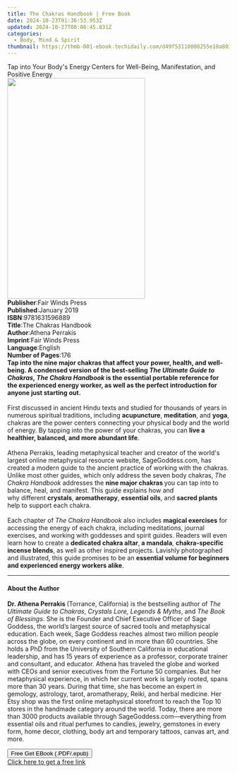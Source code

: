 ```yaml
---
title: The Chakras Handbook | Free Book
date: 2024-10-23T01:36:53.953Z
updated: 2024-10-27T00:08:45.831Z
categories:
  - Body, Mind & Spirit
thumbnail: https://thmb-001-ebook.techidaily.com/d49f53110008255e10a80346d6d9c3b94c4ee83b1c3c7ed68b4dccc6b8ab4c3a.jpg
---
```

<main id="book-container">
  <div class="flex flex-col">
    <div class="book-brief flex-1 py-6 px-4 sm:p-6 md:py-10 md:px-8">
      <!-- brief-->
      <div class="book-brief-main">
        Tap into Your Body's Energy Centers for Well-Being, Manifestation, and
        Positive Energy
      </div>
    </div>
    <div
      class="book-meta-info flex-1 grid gap-4 col-start-1 col-end-3 row-start-1 sm:mb-6 sm:grid-cols-4 lg:gap-6 lg:col-start-2 lg:row-end-6 lg:row-span-6 lg:mb-0"
    >
      <div
        class="book-meta-info-left place-content-center mt-4 p-4 text-sm leading-6 col-start-2 col-span-2 dark:text-slate-400"
      >
        <img
          class="w-full h-500 object-cover rounded-lg sm:h-255 sm:col-span-2 lg:col-span-full"
          src="https://img-001-ebook.techidaily.com/8664fd13451344fc4ee1cf36b865a57601d72e4cc79f00b55eef034c3110bb95.jpg"
          alt=""
          width="312"
          height="500"
        />
      </div>
      <div
        class="book-meta-info-right mt-2 col-start-1 row-start-2 col-span-3 self-center"
      >
        <!-- meta data  -->
        <div class="flex flex-col px-4 md:px-8">
          <div class="flex-1">
            <strong>Publisher</strong>:<span class="px-2"
              >Fair Winds Press</span
            >
          </div>
          <div class="flex-1">
            <strong>Published</strong>:<span class="px-2">January 2019</span>
          </div>
          <div class="flex-1">
            <strong>ISBN</strong>:<span class="px-2">9781631596889</span>
          </div>
          <div class="flex-1">
            <strong>Title</strong>:<span class="px-2"
              >The Chakras Handbook</span
            >
          </div>
          <div class="flex-1">
            <strong>Author</strong>:<span class="px-2">Athena Perrakis</span>
          </div>
          <div class="flex-1">
            <strong>Imprint</strong>:<span class="px-2">Fair Winds Press</span>
          </div>
          <div class="flex-1">
            <strong>Language</strong>:<span class="px-2">English</span>
          </div>
          <div class="flex-1">
            <strong>Number of Pages</strong>:<span class="px-2">176</span>
          </div>
        </div>
      </div>
    </div>
    <div class="book-description flex-1 py-6 px-4 sm:p-6 md:py-10 md:px-8">
      <div class="book-description-main">
        <div accordion-content="" id="description">
          <b
            >Tap into the nine major chakras that affect your power, health, and
            well-being. A condensed version of the best-selling
            <i>The Ultimate Guide to Chakras</i>,&nbsp;<i
              >The Chakra Handbook </i
            >is the essential portable reference for the experienced energy
            worker, as well as the perfect introduction for anyone just starting
            out.</b
          ><br /><br />
          First discussed in ancient Hindu texts and studied for thousands of
          years in numerous spiritual traditions, including <b>acupuncture</b>,
          <b>meditation</b>, and <b>yoga</b>, chakras are the&nbsp;power centers
          connecting your physical body and the world of energy.&nbsp;By tapping
          into the power of your chakras, you can
          <b>live a healthier, balanced, and more abundant life</b>.<br /><br />
          Athena Perrakis, leading metaphysical teacher and creator of the
          world's largest online metaphysical resource website, SageGoddess.com,
          has created a&nbsp;modern guide to the ancient practice of working
          with the chakras. Unlike most other guides, which only address the
          seven body chakras, <i>The Chakra Handbook</i>&nbsp;addresses the
          <b>nine major chakras </b>you can tap into to balance, heal, and
          manifest. This guide explains how and
          why&nbsp;different&nbsp;<b>crystals</b>, <b>aromatherapy</b>,&nbsp;<b
            >essential oils</b
          >, and <b>sacred plants</b> help to support each chakra.<br /><br />
          Each chapter of&nbsp;<i>The Chakra Handbook</i> also&nbsp;includes
          <b>magical exercises</b> for accessing the energy of each chakra,
          including meditations, journal exercises, and working with goddesses
          and spirit guides. Readers will even learn how to create a
          <b>dedicated chakra altar</b>,<b> a mandala</b>,
          <b>chakra-specific incense blends</b>, as well as other inspired
          projects. Lavishly photographed and illustrated, this guide promises
          to be an
          <b
            >essential volume for beginners and experienced energy workers
            alike</b
          >.
        </div>
        <div class="accordion-fader"></div>
      </div>
    </div>
    <div class="book-excerpts flex-1 py-6 px-4 sm:p-6 md:py-10 md:px-8">
      <!-- excerpts-->
      <div class="book-excerpts-main">
        <hr />
        <h4 class="placeholder placeholder-heading">
          <span>About the Author</span>
        </h4>
        <p></p>
        <p>
          <b>Dr. Athena Perrakis </b>(Torrance, California) is the bestselling
          author of <i>The Ultimate Guide to Chakras</i>,
          <i>Crystals Lore, Legends &amp; Myths</i>, and
          <i>The Book of Blessings</i>. She is the Founder and Chief Executive
          Officer of Sage Goddess, the world’s largest source of sacred tools
          and metaphysical education. Each week, Sage Goddess reaches almost two
          million people across the globe, on every continent and in more than
          60 countries. She holds a PhD&nbsp;from the University of Southern
          California in educational leadership, and has 15 years of experience
          as a professor, corporate trainer and consultant, and educator. Athena
          has traveled the globe and worked with CEOs and senior executives from
          the Fortune 50 companies. But her metaphysical experience, in which
          her current work is largely rooted, spans more than 30 years. During
          that time, she has become an expert in gemology, astrology, tarot,
          aromatherapy, Reiki, and herbal medicine. Her Etsy shop was the first
          online metaphysical storefront to reach the Top 10 stores in the
          handmade category around the world. Today, there are more than 3000
          products available through SageGoddess.com—everything from essential
          oils and ritual perfumes to candles, jewelry, gemstones in every form,
          home decor, clothing, body art and temporary tattoos, canvas art, and
          more.
        </p>
        <p></p>
      </div>
    </div>
    <div
      class="book-about-author flex-1 py-6 px-4 sm:p-6 md:py-10 md:px-8"
    ></div>
    <div class="book-free-get flex-1 py-6 px-4 sm:p-6 md:py-10 md:px-8">
      <button
        id="btn-free-get"
        class="bg-blue-500 hover:bg-blue-700 text-white font-bold py-2 px-4 rounded"
      >
        Free Get EBook (.PDF/.epub)
      </button>
      <div id="countdown-display" class="px-2 text-lg mt-2"></div>
      <a
        id="free-link"
        class="hidden bg-blue-500 hover:bg-blue-700 text-white font-bold py-2 px-4 rounded"
        href="https://www.ebooks.com/en-us/book/210198573/the-chakras-handbook/athena-perrakis/"
        target="_blank"
        >Click here to get a free link</a
      >
    </div>
    <script>
      let countdownTime = 0;
      let countdownInterval = null;
      document
        .getElementById('btn-free-get')
        .addEventListener('click', startCountdown);
      function startCountdown() {
        countdownTime = new Date().getTime() + 60000 * 3;
        countdownInterval = setInterval(updateCountdown, 1000);
        document.getElementById('btn-free-get').disabled = true;
        document
          .getElementById('btn-free-get')
          .classList.add('bg-gray-500', 'cursor-not-allowed');
      }
      function updateCountdown() {
        let currentTime = new Date().getTime();
        let timeLeft = countdownTime - currentTime;
        let secondsLeft = Math.floor(timeLeft / 1000);
        document.getElementById('countdown-display').innerHTML =
          `Remaining time: ${secondsLeft} seconds.`;
        if (secondsLeft <= 0) {
          clearInterval(countdownInterval);
          document.getElementById('btn-free-get').classList.add('hidden');
          document.getElementById('free-link').classList.remove('hidden');
          document.getElementById('countdown-display').innerHTML = '';
        }
      }
    </script>
  </div>
</main>

<ins class="adsbygoogle"
      style="display:block"
      data-ad-client="ca-pub-7571918770474297"
      data-ad-slot="8358498916"
      data-ad-format="auto"
      data-full-width-responsive="true"></ins>
    